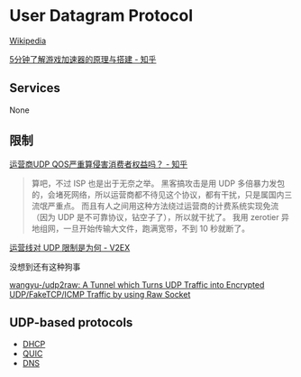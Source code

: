 # User Datagram Protocol
[Wikipedia](https://en.wikipedia.org/wiki/User_Datagram_Protocol)

[5分钟了解游戏加速器的原理与搭建 - 知乎](https://zhuanlan.zhihu.com/p/435932408)

## Services
None

## 限制
[运营商UDP QOS严重算侵害消费者权益吗？ - 知乎](https://www.zhihu.com/question/520997268)
> 算吧，不过 ISP 也是出于无奈之举。
> 黑客搞攻击是用 UDP 多倍暴力发包的，会堵死网络，所以运营商都不待见这个协议，都有干扰，只是属国内三流氓严重点。
> 而且有人之间用这种方法绕过运营商的计费系统实现免流（因为 UDP 是不可靠协议，钻空子了），所以就干扰了。
> 我用 zerotier 异地组网，一旦开始传输大文件，跑满宽带，不到 10 秒就断了。

[运营线对 UDP 限制是为何 - V2EX](https://www.v2ex.com/t/803960)

没想到还有这种狗事

[wangyu-/udp2raw: A Tunnel which Turns UDP Traffic into Encrypted UDP/FakeTCP/ICMP Traffic by using Raw Socket](https://github.com/wangyu-/udp2raw)

## UDP-based protocols
- [DHCP](../../Internet/DHCP/README.md)
- [QUIC](../QUIC/README.md)
- [DNS](../../Internet/DNS/README.md)

